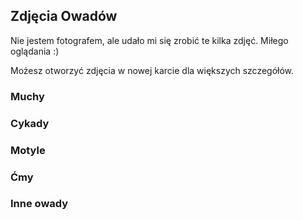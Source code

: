 <BackToOther :others="2"></BackToOther>

## Zdjęcia Owadów

Nie jestem fotografem, ale udało mi się zrobić te kilka zdjęć. Miłego oglądania :)

Możesz otworzyć zdjęcia w nowej karcie dla większych szczegółów.

### Muchy

<div class="flex flex-row space-x-1">

<MdImage img="insects/1.jpg" height="140"></MdImage>
<MdImage img="insects/2.jpg" height="140"></MdImage>
<MdImage img="insects/3.jpg" height="140"></MdImage>
<MdImage img="insects/4.jpg" height="140"></MdImage>
<MdImage img="insects/5.jpg" height="140"></MdImage>
<MdImage img="insects/12.jpg" height="140"></MdImage>

</div>

### Cykady

<div class="flex flex-row space-x-1">

<MdImage img="insects/8.jpg" height="140"></MdImage>

</div>

### Motyle

<div class="flex flex-row space-x-1">

<MdImage img="insects/9.jpg" height="140"></MdImage>
<MdImage img="insects/10.jpg" height="140"></MdImage>
<MdImage img="insects/11.jpg" height="140"></MdImage>

</div>

### Ćmy

<div class="flex flex-row space-x-1">

<MdImage img="insects/16.jpg" height="140"></MdImage>
<MdImage img="insects/17.jpg" height="140"></MdImage>
<MdImage img="insects/18.jpg" height="140"></MdImage>
<MdImage img="insects/19.jpg" height="140"></MdImage>
<MdImage img="insects/22.jpg" height="140"></MdImage>
<MdImage img="insects/23.jpg" height="140"></MdImage>
<MdImage img="insects/24.jpg" height="140"></MdImage>

</div>

### Inne owady

<div class="flex flex-row space-x-1">

<MdImage img="insects/7.jpg" height="140"></MdImage>
<MdImage img="insects/6.jpg" height="140"></MdImage>
<MdImage img="insects/13.jpg" height="140"></MdImage>
<MdImage img="insects/14.jpg" height="140"></MdImage>
<MdImage img="insects/15.jpg" height="140"></MdImage>
<MdImage img="insects/20.jpg" height="140"></MdImage>
<MdImage img="insects/21.jpg" height="140"></MdImage>

</div>
